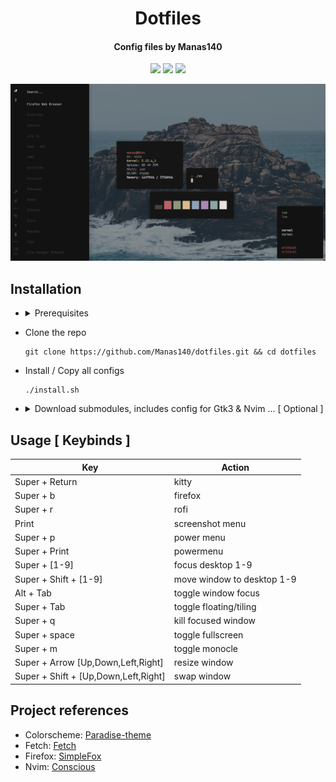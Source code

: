 <h1 align="center">Dotfiles</h1>
<h4 align="center">Config files by Manas140</h4>

<p align="center">
  <a href="https://github.com/Manas140/dotfiles/stargazers"><img src="https://img.shields.io/github/stars/Manas140/dotfiles?colorA=151515&colorB=8C977D&style=for-the-badge&logo=starship"></a>
  <a href="https://github.com/Manas140/dotfiles/issues"><img src="https://img.shields.io/github/issues/Manas140/dotfiles?colorA=151515&colorB=B66467&style=for-the-badge&logo=bugatti"></a>
  <a href="https://github.com/Manas140/dotfiles/network/members"><img src="https://img.shields.io/github/forks/Manas140/dotfiles?colorA=151515&colorB=8DA3B9&style=for-the-badge&logo=github"></a>
</p>

<p align="center">
  <img src="preview.png">
</p>

## Installation

- <details><summary>Prerequisites</summary><br>
  
  > Must have, just to make sure everything works properly
  
    ```
    ImageMagick alsa-plugins-pulseaudio bspwm dunst feh flameshot i3lock-color kitty maim notify-send pactl picom pulseaudio redshift rofi sxhkd tint2 xbacklight xclip xsettingsd zsh
    ```
  
  > Suggested, makes everything feel complete

    ```
    alacritty bash firefox htop lf lite-xl mpv nvim zathura
    ```
  
  > For convinience, make your life easy

    ```
    bc ffmpeg fzf make xdg-utils xdotools 
    ```

</details>

- Clone the repo

  ```
  git clone https://github.com/Manas140/dotfiles.git && cd dotfiles
  ```

- Install / Copy all configs

  ```
  ./install.sh 
  ```

- <details><summary>Download submodules, includes config for Gtk3 & Nvim ... [ Optional ]</summary><br>

  ```
  git submodules init
  git submodules update
  ```
  
  > Once Done, 
  > - Follow Gtk3 installation over [here](https://github.com/paradise-theme/gtk).
  > - Follow Nvim installation over [here](https://github.com/manas140/conscious).
  
</details>

## Usage [ Keybinds ] 
| Key                                  | Action                     |
| -----                                | -----                      |
| Super + Return                       | kitty                      |
| Super + b                            | firefox                    |
| Super + r                            | rofi                       |
| Print                                | screenshot menu            |
| Super + p                            | power menu                 |
| Super + Print                        | powermenu                  |
| Super + [1-9]                        | focus desktop 1-9          |
| Super + Shift + [1-9]                | move window to desktop 1-9 |
| Alt + Tab                            | toggle window focus        |
| Super + Tab                          | toggle floating/tiling     |
| Super + q                            | kill focused window        |
| Super + space                        | toggle fullscreen          |
| Super + m                            | toggle monocle             |
| Super + Arrow [Up,Down,Left,Right]   | resize window              |
| Super + Shift + [Up,Down,Left,Right] | swap window                |

## Project references
  - Colorscheme: [Paradise-theme](https://github.com/paradise-theme)
  - Fetch: [Fetch](https://github.com/manas140/fetch)
  - Firefox: [SimpleFox](https://github.com/migueravila/SimpleFox)
  - Nvim: [Conscious](https://github.com/manas140/conscious)
